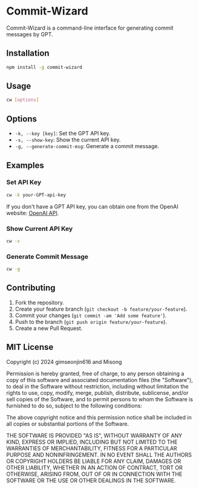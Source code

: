 # Commit-Wizard

Commit-Wizard is a command-line interface for generating commit messages by GPT.

## Installation

```bash
npm install -g commit-wizard
```

## Usage

```bash
cw [options]
```

## Options

- `-k, --key [key]`: Set the GPT API key.
- `-s, --show-key`: Show the current API key.
- `-g, --generate-commit-msg`: Generate a commit message.

## Examples

### Set API Key

```bash
cw -k your-GPT-api-key
```

If you don't have a GPT API key, you can obtain one from the OpenAI website: [OpenAI API](https://openai.com/product).

### Show Current API Key

```bash
cw -s
```

### Generate Commit Message

```bash
cw -g
```

## Contributing

1. Fork the repository.
2. Create your feature branch (`git checkout -b feature/your-feature`).
3. Commit your changes (`git commit -am 'Add some feature'`).
4. Push to the branch (`git push origin feature/your-feature`).
5. Create a new Pull Request.

## MIT License

Copyright (c) 2024 gimseonjin616 and Misong

Permission is hereby granted, free of charge, to any person obtaining a copy
of this software and associated documentation files (the "Software"), to deal
in the Software without restriction, including without limitation the rights
to use, copy, modify, merge, publish, distribute, sublicense, and/or sell
copies of the Software, and to permit persons to whom the Software is
furnished to do so, subject to the following conditions:

The above copyright notice and this permission notice shall be included in all
copies or substantial portions of the Software.

THE SOFTWARE IS PROVIDED "AS IS", WITHOUT WARRANTY OF ANY KIND, EXPRESS OR
IMPLIED, INCLUDING BUT NOT LIMITED TO THE WARRANTIES OF MERCHANTABILITY,
FITNESS FOR A PARTICULAR PURPOSE AND NONINFRINGEMENT. IN NO EVENT SHALL THE
AUTHORS OR COPYRIGHT HOLDERS BE LIABLE FOR ANY CLAIM, DAMAGES OR OTHER
LIABILITY, WHETHER IN AN ACTION OF CONTRACT, TORT OR OTHERWISE, ARISING FROM,
OUT OF OR IN CONNECTION WITH THE SOFTWARE OR THE USE OR OTHER DEALINGS IN THE
SOFTWARE.
